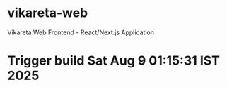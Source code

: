 # vikareta-web
Vikareta Web Frontend - React/Next.js Application
# Trigger build Sat Aug  9 01:15:31 IST 2025

<!-- HTTPS Webhook test: Sat Aug  9 02:06:40 IST 2025 -->
